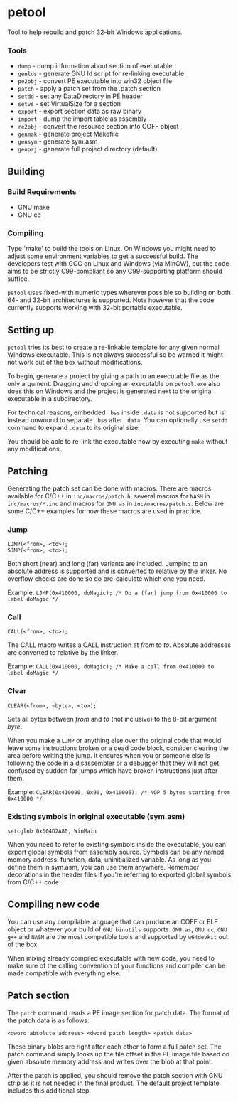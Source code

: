 petool
================================================================================

Tool to help rebuild and patch 32-bit Windows applications.

### Tools

 - `dump`   - dump information about section of executable
 - `genlds` - generate GNU ld script for re-linking executable
 - `pe2obj` - convert PE executable into win32 object file
 - `patch`  - apply a patch set from the .patch section
 - `setdd`  - set any DataDirectory in PE header
 - `setvs`  - set VirtualSize for a section
 - `export` - export section data as raw binary
 - `import` - dump the import table as assembly
 - `re2obj` - convert the resource section into COFF object
 - `genmak` - generate project Makefile
 - `gensym` - generate sym.asm
 - `genprj` - generate full project directory (default)

Building
--------------------------------------------------------------------------------

### Build Requirements

 - GNU make
 - GNU cc

### Compiling

Type 'make' to build the tools on Linux. On Windows you might need to adjust
some environment variables to get a successful build. The developers test with
GCC on Linux and Windows (via MinGW), but the code aims to be strictly
C99-compliant so any C99-supporting platform should suffice.

`petool` uses fixed-with numeric types wherever possible so building on both 64-
and 32-bit architectures is supported. Note however that the code currently
supports working with 32-bit portable executable.

Setting up
--------------------------------------------------------------------------------

`petool` tries its best to create a re-linkable template for any given normal
Windows executable. This is not always successful so be warned it might not 
work out of the box without modifications.

To begin, generate a project by giving a path to an executable file as the only
argument. Dragging and dropping an executable on `petool.exe` also does this
on Windows and the project is generated next to the original executable in a 
subdirectory.

For technical reasons, embedded `.bss` inside `.data` is not supported but is
instead unwound to separate `.bss` after `.data`. You can optionally use `setdd`
command to expand `.data` to its original size.

You should be able to re-link the executable now by executing `make` without any
modifications.

Patching
--------------------------------------------------------------------------------

Generating the patch set can be done with macros. There are macros available for 
C/C++ in `inc/macros/patch.h`, several macros for `NASM` in `inc/macros/*.inc` and
macros for `GNU as` in `inc/macros/patch.s`.
Below are some C/C++ examples for how these macros are used in practice.

### Jump

    LJMP(<from>, <to>);
    SJMP(<from>, <to>);

Both short (near) and long (far) variants are included. Jumping to an absolute
address is supported and is converted to relative by the linker. No overflow
checks are done so do pre-calculate which one you need.

Example: `LJMP(0x410000, doMagic); /* Do a (far) jump from 0x410000 to label doMagic */`

### Call

    CALL(<from>, <to>);

The CALL macro writes a CALL instruction at _from_ to _to_. Absolute
addresses are converted to relative by the linker.

Example: `CALL(0x410000, doMagic); /* Make a call from 0x410000 to label doMagic */`

### Clear

    CLEAR(<from>, <byte>, <to>);

Sets all bytes between _from_ and _to_ (not inclusive) to the 8-bit argument
_byte_.

When you make a `LJMP` or anything else over the original code that would
leave some instructions broken or a dead code block, consider clearing the area
before writing the jump. It ensures when you or someone else is following the
code in a disassembler or a debugger that they will not get confused by sudden
far jumps which have broken instructions just after them.

Example: `CLEAR(0x410000, 0x90, 0x410005); /* NOP 5 bytes starting from 0x410000 */`

### Existing symbols in original executable (sym.asm)

    setcglob 0x004D2A80, WinMain

When you need to refer to existing symbols inside the executable, you can export
global symbols from assembly source. Symbols can be any named memory address:
function, data, uninitialized variable. As long as you define them in sym.asm, 
you can use them anywhere. Remember decorations in the header files if you're 
referring to exported global symbols from C/C++ code.

Compiling new code
--------------------------------------------------------------------------------

You can use any compilable language that can produce an COFF or ELF object or
whatever your build of `GNU binutils` supports. `GNU as`, `GNU cc`, `GNU g++`
and `NASM` are the most compatible tools and supported by `w64devkit` out of the box.

When mixing already compiled executable with new code, you need to make sure of
the calling convention of your functions and compiler can be made compatible
with everything else.

Patch section
--------------------------------------------------------------------------------

The `patch` command reads a PE image section for patch data. The format of the
patch data is as follows:

    <dword absolute address> <dword patch length> <patch data>

These binary blobs are right after each other to form a full patch set. The
patch command simply looks up the file offset in the PE image file based on
given absolute memory address and writes over the blob at that point.

After the patch is applied, you should remove the patch section with GNU strip
as it is not needed in the final product. The default project template includes
this additional step.
